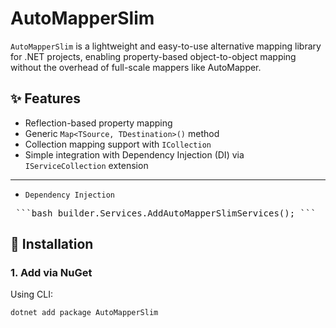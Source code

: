 # AutoMapperSlim

`AutoMapperSlim` is a lightweight and easy-to-use alternative mapping library for .NET projects, enabling property-based object-to-object mapping without the overhead of full-scale mappers like AutoMapper.

## ✨ Features

- Reflection-based property mapping
- Generic `Map<TSource, TDestination>()` method
- Collection mapping support with `ICollection`
- Simple integration with Dependency Injection (DI) via `IServiceCollection` extension

---
- `Dependency Injection`
<pre> ```bash builder.Services.AddAutoMapperSlimServices(); ``` </pre>

## 🔧 Installation

### 1. Add via NuGet

Using CLI:

```bash
dotnet add package AutoMapperSlim
